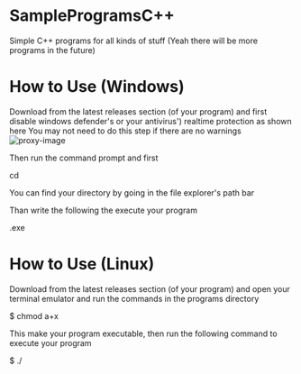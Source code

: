 # SampleProgramsC++
Simple C++ programs for all kinds of stuff (Yeah there will be more programs in the future)

# How to Use (Windows)
Download from the latest releases section (of your program) and first disable windows defender's or your antivirus') realtime protection as shown here
You may not need to do this step if there are no warnings
![proxy-image](https://github.com/TobyAdd/GDH/assets/155897302/7a291dca-7d46-48cb-9e0a-7f7da42a34d3)

Then run the command prompt and first

cd <Your directory> 

You can find your directory by going in the file explorer's path bar

Than write the following the execute your program

<program>.exe

# How to Use (Linux)
Download from the latest releases section (of your program) and open your terminal emulator and run the commands in the programs directory

$ chmod a+x <program>

This make your program executable, then run the following command to execute your program

$ ./<program>


